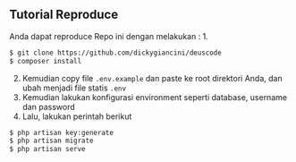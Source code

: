 ## Tutorial Reproduce
Anda dapat reproduce Repo ini dengan melakukan :
1. 
```bash
$ git clone https://github.com/dickygiancini/deuscode
$ composer install
```

2. Kemudian copy file `.env.example` dan paste ke root direktori Anda, dan ubah menjadi file statis `.env`
3. Kemudian lakukan konfigurasi environment seperti database, username dan password
4. Lalu, lakukan perintah berikut
```bash
$ php artisan key:generate
$ php artisan migrate
$ php artisan serve
```

